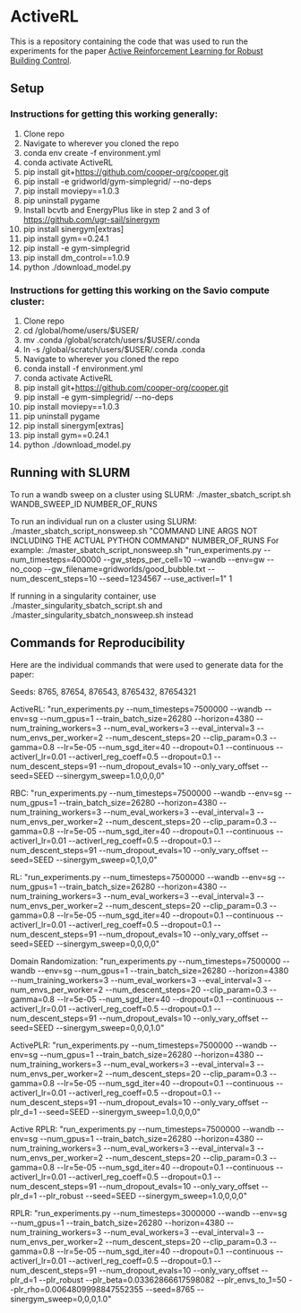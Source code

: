 # ActiveRL

This is a repository containing the code that was used to run the experiments for the paper [Active Reinforcement Learning for Robust Building Control](https://arxiv.org/abs/2312.10289).

## Setup

### Instructions for getting this working generally:
1. Clone repo
5. Navigate to wherever you cloned the repo
6. conda env create -f environment.yml
7. conda activate ActiveRL
8. pip install git+https://github.com/cooper-org/cooper.git
9. pip install -e gridworld/gym-simplegrid/ --no-deps
10. pip install moviepy==1.0.3
11. pip uninstall pygame
12. Install bcvtb and EnergyPlus like in step 2 and 3 of https://github.com/ugr-sail/sinergym
12. pip install sinergym[extras]
13. pip install gym==0.24.1
14. pip install -e gym-simplegrid
15. pip install dm_control==1.0.9
16. python ./download_model.py

### Instructions for getting this working on the Savio compute cluster:

1. Clone repo
2. cd /global/home/users/$USER/
3. mv .conda /global/scratch/users/$USER/.conda
4. ln -s /global/scratch/users/$USER/.conda .conda
5. Navigate to wherever you cloned the repo
6. conda install -f environment.yml
7. conda activate ActiveRL
8. pip install git+https://github.com/cooper-org/cooper.git
9. pip install -e gym-simplegrid/ --no-deps
10. pip install moviepy==1.0.3
11. pip uninstall pygame
12. pip install sinergym[extras]
13. pip install gym==0.24.1
14. python ./download_model.py

## Running with SLURM
To run a wandb sweep on a cluster using SLURM:
./master_sbatch_script.sh WANDB_SWEEP_ID NUMBER_OF_RUNS

To run an individual run on a cluster using SLURM:
./master_sbatch_script_nonsweep.sh "COMMAND LINE ARGS NOT INCLUDING THE ACTUAL PYTHON COMMAND" NUMBER_OF_RUNS
For example: 
./master_sbatch_script_nonsweep.sh "run_experiments.py --num_timesteps=400000 --gw_steps_per_cell=10 --wandb --env=gw --no_coop --gw_filename=gridworlds/good_bubble.txt --num_descent_steps=10 --seed=1234567 --use_activerl=1" 1

If running in a singularity container, use ./master_singularity_sbatch_script.sh and ./master_singularity_sbatch_nonsweep.sh instead


## Commands for Reproducibility
Here are the individual commands that were used to generate data for the paper:

Seeds: 8765, 87654, 876543, 8765432, 87654321

ActiveRL:
"run_experiments.py --num_timesteps=7500000 --wandb --env=sg --num_gpus=1 --train_batch_size=26280 --horizon=4380 --num_training_workers=3 --num_eval_workers=3 --eval_interval=3 --num_envs_per_worker=2 --num_descent_steps=20 --clip_param=0.3 --gamma=0.8 --lr=5e-05 --num_sgd_iter=40 --dropout=0.1 --continuous --activerl_lr=0.01 --activerl_reg_coeff=0.5 --dropout=0.1 --num_descent_steps=91 --num_dropout_evals=10 --only_vary_offset --seed=SEED --sinergym_sweep=1.0,0,0,0" 

RBC:
"run_experiments.py --num_timesteps=7500000 --wandb --env=sg --num_gpus=1 --train_batch_size=26280 --horizon=4380 --num_training_workers=3 --num_eval_workers=3 --eval_interval=3 --num_envs_per_worker=2 --num_descent_steps=20 --clip_param=0.3 --gamma=0.8 --lr=5e-05 --num_sgd_iter=40 --dropout=0.1 --continuous --activerl_lr=0.01 --activerl_reg_coeff=0.5 --dropout=0.1 --num_descent_steps=91 --num_dropout_evals=10 --only_vary_offset --seed=SEED --sinergym_sweep=0,1,0,0"

RL:
"run_experiments.py --num_timesteps=7500000 --wandb --env=sg --num_gpus=1 --train_batch_size=26280 --horizon=4380 --num_training_workers=3 --num_eval_workers=3 --eval_interval=3 --num_envs_per_worker=2 --num_descent_steps=20 --clip_param=0.3 --gamma=0.8 --lr=5e-05 --num_sgd_iter=40 --dropout=0.1 --continuous --activerl_lr=0.01 --activerl_reg_coeff=0.5 --dropout=0.1 --num_descent_steps=91 --num_dropout_evals=10 --only_vary_offset --seed=SEED --sinergym_sweep=0,0,0,0"

Domain Randomization:
"run_experiments.py --num_timesteps=7500000 --wandb --env=sg --num_gpus=1 --train_batch_size=26280 --horizon=4380 --num_training_workers=3 --num_eval_workers=3 --eval_interval=3 --num_envs_per_worker=2 --num_descent_steps=20 --clip_param=0.3 --gamma=0.8 --lr=5e-05 --num_sgd_iter=40 --dropout=0.1 --continuous --activerl_lr=0.01 --activerl_reg_coeff=0.5 --dropout=0.1 --num_descent_steps=91 --num_dropout_evals=10 --only_vary_offset --seed=SEED --sinergym_sweep=0,0,0,1.0"

ActivePLR:
"run_experiments.py --num_timesteps=7500000 --wandb --env=sg --num_gpus=1 --train_batch_size=26280 --horizon=4380 --num_training_workers=3 --num_eval_workers=3 --eval_interval=3 --num_envs_per_worker=2 --num_descent_steps=20 --clip_param=0.3 --gamma=0.8 --lr=5e-05 --num_sgd_iter=40 --dropout=0.1 --continuous --activerl_lr=0.01 --activerl_reg_coeff=0.5 --dropout=0.1 --num_descent_steps=91 --num_dropout_evals=10 --only_vary_offset --plr_d=1 --seed=SEED --sinergym_sweep=1.0,0,0,0"

Active RPLR:
"run_experiments.py --num_timesteps=7500000 --wandb --env=sg --num_gpus=1 --train_batch_size=26280 --horizon=4380 --num_training_workers=3 --num_eval_workers=3 --eval_interval=3 --num_envs_per_worker=2 --num_descent_steps=20 --clip_param=0.3 --gamma=0.8 --lr=5e-05 --num_sgd_iter=40 --dropout=0.1 --continuous --activerl_lr=0.01 --activerl_reg_coeff=0.5 --dropout=0.1 --num_descent_steps=91 --num_dropout_evals=10 --only_vary_offset --plr_d=1 --plr_robust --seed=SEED --sinergym_sweep=1.0,0,0,0"

RPLR:
"run_experiments.py --num_timesteps=3000000 --wandb --env=sg --num_gpus=1 --train_batch_size=26280 --horizon=4380 --num_training_workers=3 --num_eval_workers=3 --eval_interval=3 --num_envs_per_worker=2 --num_descent_steps=20 --clip_param=0.3 --gamma=0.8 --lr=5e-05 --num_sgd_iter=40 --dropout=0.1 --continuous --activerl_lr=0.01 --activerl_reg_coeff=0.5 --dropout=0.1 --num_descent_steps=91 --num_dropout_evals=10 --only_vary_offset --plr_d=1 --plr_robust --plr_beta=0.03362866617598082 --plr_envs_to_1=50 --plr_rho=0.0064809998847552355 --seed=8765 --sinergym_sweep=0,0,0,1.0"
